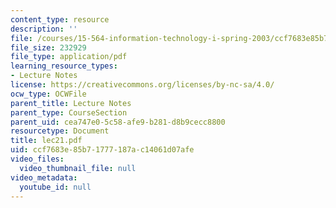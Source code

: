 ```yaml
---
content_type: resource
description: ''
file: /courses/15-564-information-technology-i-spring-2003/ccf7683e85b71777187ac14061d07afe_lec21.pdf
file_size: 232929
file_type: application/pdf
learning_resource_types:
- Lecture Notes
license: https://creativecommons.org/licenses/by-nc-sa/4.0/
ocw_type: OCWFile
parent_title: Lecture Notes
parent_type: CourseSection
parent_uid: cea747e0-5c58-afe9-b281-d8b9cecc8800
resourcetype: Document
title: lec21.pdf
uid: ccf7683e-85b7-1777-187a-c14061d07afe
video_files:
  video_thumbnail_file: null
video_metadata:
  youtube_id: null
---
```

